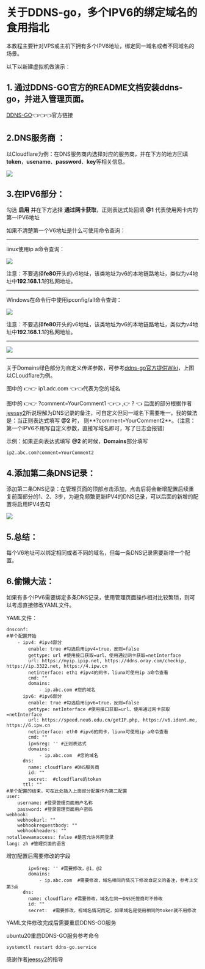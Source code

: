 # ﻿**关于DDNS-go，多个IPV6的绑定域名的食用指北**

本教程主要针对VPS或主机下拥有多个IPV6地址，绑定同一域名或者不同域名的场景。

以下以新建虚拟机做演示：

## 1. 通过DDNS-GO官方的README文档安装ddns-go，并进入管理页面。
[DDNS-GO](https://github.com/jeessy2/ddns-go)👈👈👈官方链接

## 2.DNS服务商 ：
以Cloudflare为例：在DNS服务商内选择对应的服务商，并在下方的地方回填**token**，**usename**、**password**、**key**等相关信息。

![](2024-04-19_dtv0v/DDNS-go.IPV6.001.jpeg)

## 3.在IPV6部分：
勾选 **启用** 并在下方选择 **通过网卡获取**，正则表达式处回填 **@1** 代表使用网卡内的第一IPV6地址

如果不清楚第一个V6地址是什么可使用命令查询：
***
linux使用ip a命令查询：

![](2024-04-19_dtv0v/DDNS-go.IPV6.002.png)

注意：不要选择**fe80**开头的v6地址，该类地址为v6的本地链路地址，类似为v4地址中**192.168.1.1**的私网地址。
***
Windows在命令行中使用ipconfig/all命令查询：

![](DDNS-go.IPV6.003.png)

注意：不要选择**fe80**开头的v6地址，该类地址为v6的本地链路地址，类似为v4地址中**192.168.1.1**的私网地址。
***
![](2024-04-19_dtv0v/DDNS-go.IPV6.004.jpeg.jpg)
***
关于Domains绿色部分为自定义传递参数，可参考[ddns-go官方提供Wiki](https://github.com/jeessy2/ddns-go/wiki/%E4%BC%A0%E9%80%92%E8%87%AA%E5%AE%9A%E4%B9%89%E5%8F%82%E6%95%B0)，上图以CLoudflare为例。

图中的 👉👉 ip1.adc.com 👈👈代表为您的域名

图中的 👉👉 ?comment=YourComment1 👈👈 ,👉 ? 👈 后面的部分根据作者[jeessy2](https://github.com/jeessy2)所说理解为DNS记录的备注，可自定义但同一域名下需要唯一，我的做法是：当正则表达式填写 **@2** 时， 则**?comment=YourComment2**。（注意：第一个IPV6不用写自定义参数，直接写域名即可，写了日志会报错）

示例：如果正向表达式填写 **@2** 的时候，**Domains**部分填写
````
ip2.abc.com?comment=YourComment2
````

## 4.添加第二条DNS记录：

添加第二条DNS记录：在管理页面的顶部点击添加，点击后将会新增配置后续重复前面部分的1、2、3步，为避免频繁更新IPV4的DNS记录，可以后面的新增的配置将启用IPV4去勾

![](2024-04-19_dtv0v/DDNS-go.IPV6.005.jpeg.png)

## 5.总结：

每个V6地址可以绑定相同或者不同的域名，但每一条DNS记录需要新增一个配置。

## 6.偷懒大法：

如果有多个IPV6需要绑定多条DNS记录，使用管理页面操作相对比较繁琐，则可以考虑直接修改YAML文件。

YAML文件：

````
dnsconf:
#单个配置开始
    - ipv4: #ipv4部分
        enable: true #勾选启用ipv4=true，反则=false
        gettype: url #使用接口获取=url、使用通过网卡获取=netInterface
        url: https://myip.ipip.net, https://ddns.oray.com/checkip, https://ip.3322.net, https://4.ipw.cn
        netinterface: eth1 #ipv4的网卡，liunx可使用ip a命令查看
        cmd: ""
        domains:
            - ip.abc.com #您的域名
      ipv6: #ipv6部分
        enable: true #勾选启用ipv6=true，反则=false
        gettype: netInterface #使用接口获取=url、使用通过网卡获取=netInterface
        url: https://speed.neu6.edu.cn/getIP.php, https://v6.ident.me, https://6.ipw.cn
        netinterface: eth0 #ipv6的网卡，liunx可使用ip a命令查看
        cmd: ""
        ipv6reg: '' #正则表达式
        domains:
            - ip.abc.com  #您的域名
      dns:
        name: cloudflare #DNS服务商
        id: ""
        secret:  #cloudflare的token
      ttl: ""
#单个配置的结束，可在此处插入上面部分配置作为第二配置
user:
    username: #登录管理页面用户名称
    password: #登录管理页面用户密码
webhook:
    webhookurl: ""
    webhookrequestbody: ""
    webhookheaders: ""
notallowwanaccess: false #是否允许外网登录
lang: zh #管理页面的语言
````
增加配置后需要修改的字段
````
        ipv6reg: '' #需要修改，@1，@2
        domains:
            - ip.abc.com  #需要修改，域名相同的情况下修改自定义的备注，参考上文第3点
      dns:
        name: cloudflare #需要修改，域名在同一DNS托管商可不修改
        id: ""
        secret:  #需要修改，视域名情况而定，如果域名是使用相同的token就不用修改
````
YAML文件修改完成后需要重启DDNS-GO服务

ubuntu20重启DDNS-GO服务参考命令
````
systemctl restart ddns-go.service
````

感谢作者[jeessy2](https://github.com/jeessy2)的指导
